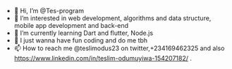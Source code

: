 - 👋 Hi, I’m @Tes-program
- 👀 I’m interested in web development, algorithms and data structure, mobile app development and back-end
- 🌱 I’m currently learning Dart and flutter, Node.js
- 💞️ I just wanna have fun coding and do me tbh
- 📫 How to reach me @teslimodus23 on twitter,+234169462325 and also https://www.linkedin.com/in/teslim-odumuyiwa-154207182/ .

<!---
Tes-program/Tes-program is a ✨ special ✨ repository because its `README.md` (this file) appears on your GitHub profile.
You can click the Preview link to take a look at your changes.
--->

